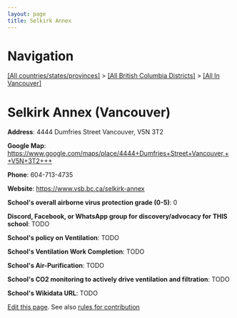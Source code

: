 ```yaml
---
layout: page
title: Selkirk Annex
---
```

# Navigation

[[All countries/states/provinces]](../../..) > [[All British Columbia Districts]](../..) > [[All In Vancouver]](..)

# Selkirk Annex (Vancouver)

**Address**: 4444 Dumfries Street Vancouver,  V5N 3T2

**Google Map**: <https://www.google.com/maps/place/4444+Dumfries+Street+Vancouver,++V5N+3T2+++>

**Phone**: 604-713-4735

**Website**: <https://www.vsb.bc.ca/selkirk-annex>

**School's overall airborne virus protection grade (0-5)**: 0

**Discord, Facebook, or WhatsApp group for discovery/advocacy for THIS school**: TODO

**School's policy on Ventilation**: TODO

**School's Ventilation Work Completion**: TODO

**School's Air-Purification**: TODO

**School's CO2 monitoring to actively drive ventilation and filtration**: TODO

**School's Wikidata URL**: TODO


[Edit this page](https://github.com/ventilate-schools/BC/edit/main/./Vancouver/Selkirk_Annex.md). See also [rules for contribution](../../../contribution-rules/)